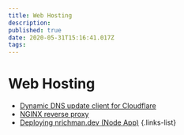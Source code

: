```yaml
---
title: Web Hosting
description: 
published: true
date: 2020-05-31T15:16:41.017Z
tags: 
---
```


# Web Hosting

- [Dynamic DNS update client for Cloudflare](/nrichman-lan/web/dynamic-dns)
- [NGINX reverse proxy](/nrichman-lan/web/nginx)
- [Deploying nrichman.dev (Node App)](/nrichman-lan/web/nrichman-dev)
{.links-list}